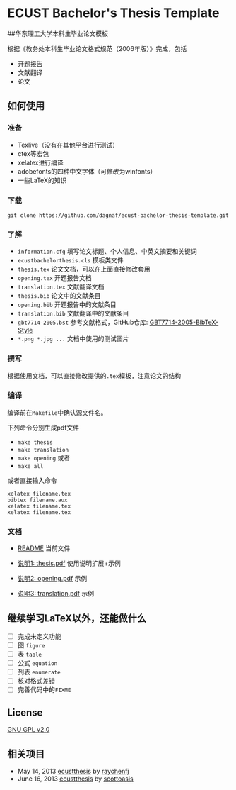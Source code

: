 # ECUST Bachelor's Thesis Template

##华东理工大学本科生毕业论文模板

根据《教务处本科生毕业论文格式规范（2006年版）》完成，包括

- 开题报告
- 文献翻译
- 论文

## 如何使用

### 准备

- Texlive（没有在其他平台进行测试）
- ctex等宏包
- xelatex进行编译
- adobefonts的四种中文字体（可修改为winfonts）
- 一些LaTeX的知识

### 下载

`git clone https://github.com/dagnaf/ecust-bachelor-thesis-template.git`

### 了解

- `information.cfg` 填写论文标题、个人信息、中英文摘要和关键词
- `ecustbachelorthesis.cls` 模板类文件
- `thesis.tex` 论文文档，可以在上面直接修改套用
- `opening.tex` 开题报告文档
- `translation.tex` 文献翻译文档
- `thesis.bib` 论文中的文献条目
- `opening.bib` 开题报告中的文献条目
- `translation.bib` 文献翻译中的文献条目
- `gbt7714-2005.bst` 参考文献格式，GitHub仓库: [GBT7714-2005-BibTeX-Style][link1]
- `*.png *.jpg ...` 文档中使用的测试图片

[link1]: https://github.com/Haixing-Hu/GBT7714-2005-BibTeX-Style

### 撰写

根据使用文档，可以直接修改提供的`.tex`模板，注意论文的结构

### 编译

编译前在`Makefile`中确认源文件名。

下列命令分别生成pdf文件

- `make thesis` 
- `make translation`
- `make opening`  或者
- `make all`

或者直接输入命令

```
xelatex filename.tex
bibtex filename.aux
xelatex filename.tex
xelatex filename.tex
```

### 文档

- [README][link3] 当前文件

- [说明1: thesis.pdf][link4] 使用说明扩展+示例

- [说明2: opening.pdf][link5] 示例

- [说明3: translation.pdf][link6] 示例

[link3]: https://raw.githubusercontent.com/dagnaf/ecust-bachelor-thesis-template/master/README.md

[link4]: https://github.com/dagnaf/ecust-bachelor-thesis-template/blob/master/thesis.pdf?raw=true

[link5]: https://github.com/dagnaf/ecust-bachelor-thesis-template/blob/master/opening.pdf?raw=true

[link6]: https://github.com/dagnaf/ecust-bachelor-thesis-template/blob/master/translation.pdf?raw=true

## 继续学习LaTeX以外，还能做什么

- [ ] 完成未定义功能
 - [ ] 图 `figure`
 - [ ] 表 `table`
 - [ ] 公式 `equation`
 - [ ] 列表 `enumerate`
- [ ] 核对格式差错
- [ ] 完善代码中的`FIXME`

## License

[GNU GPL v2.0][link2]

[link2]: https://raw.githubusercontent.com/dagnaf/ecust-bachelor-thesis-template/master/LICENS

## 相关项目

* May 14, 2013 [ecustthesis][link7] by [raychenfj][link8]
* June 16, 2013 [ecustthesis][link9] by [scottoasis][link10]

[link7]: https://github.com/raychenfj/ecustthesis
[link8]: https://github.com/raychenfj
[link9]: https://github.com/scottoasis/ecustthesis
[link10]: https://github.com/scottoasis

